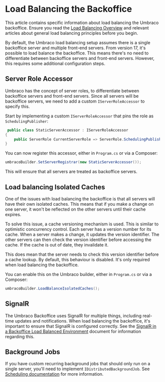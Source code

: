 # Load Balancing the Backoffice

This article contains specific information about load balancing the Umbraco backoffice. Ensure you read the [Load Balancing Overview](./) and relevant articles about general load balancing principles before you begin.

By default, the Umbraco load balancing setup assumes there is a single backoffice server and multiple front-end servers. From version 17, it's possible to load balance the backoffice. This means there's no need to differentiate between backoffice servers and front-end servers. However, this requires some additional configuration steps.

## Server Role Accessor

Umbraco has the concept of server roles, to differentiate between backoffice servers and front-end servers. Since all servers will be backoffice servers, we need to add a custom `IServerRoleAccessor` to specify this.

Start by implementing a custom `IServerRoleAccessor` that pins the role as `SchedulingPublisher`:

```csharp
 public class StaticServerAccessor : IServerRoleAccessor
{
    public ServerRole CurrentServerRole => ServerRole.SchedulingPublisher;
}
```

You can now register this accessor, either in `Program.cs` or via a Composer:

```csharp
umbracoBuilder.SetServerRegistrar(new StaticServerAccessor());
```

This will ensure that all servers are treated as backoffice servers.

## Load balancing Isolated Caches

One of the issues with load balancing the backoffice is that all servers will have their own isolated caches. This means that if you make a change on one server, it won't be reflected on the other servers until their cache expires.

To solve this issue, a cache versioning mechanism is used. This is similar to optimistic concurrency control. Each server has a version number for its cache. When a server makes a change, it updates the version identifier. The other servers can then check the version identifier before accessing the cache. If the cache is out of date, they invalidate it.

This does mean that the server needs to check this version identifier before a cache lookup. By default, this behaviour is disabled. It's only required when load balancing the backoffice.

You can enable this on the Umbraco builder, either in `Program.cs` or via a Composer:

```csharp
umbracoBuilder.LoadBalanceIsolatedCaches();
```

## SignalR

The Umbraco Backoffice uses SignalR for multiple things, including real-time updates and notifications. When load balancing the backoffice, it's important to ensure that SignalR is configured correctly. See the [SignalR in a Backoffice Load Balanced Environment](./signalR-in-backoffice-load-balanced-environment.md) document for information regarding this.


## Background Jobs

If you have custom recurring background jobs that should only run on a single server, you'll need to implement `IDistributedBackgroundJob`. See [Scheduling documentation](../../../../reference/scheduling.md#background-jobs-when-load-balancing-the-backoffice) for more information.
